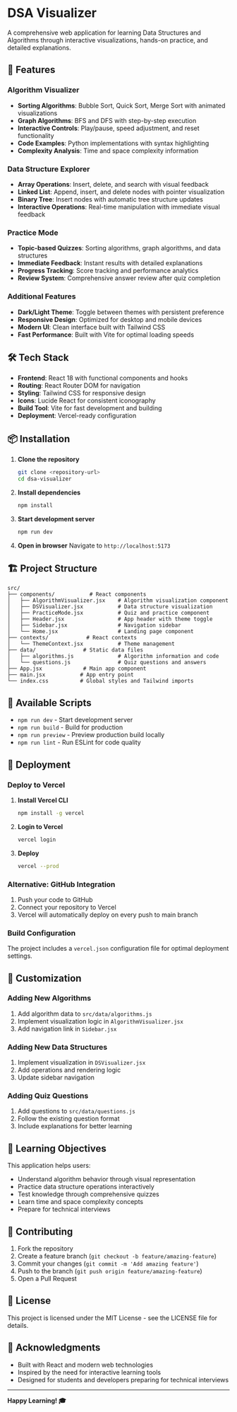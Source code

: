 # DSA Visualizer

A comprehensive web application for learning Data Structures and Algorithms through interactive visualizations, hands-on practice, and detailed explanations.

## 🚀 Features

### Algorithm Visualizer
- **Sorting Algorithms**: Bubble Sort, Quick Sort, Merge Sort with animated visualizations
- **Graph Algorithms**: BFS and DFS with step-by-step execution
- **Interactive Controls**: Play/pause, speed adjustment, and reset functionality
- **Code Examples**: Python implementations with syntax highlighting
- **Complexity Analysis**: Time and space complexity information

### Data Structure Explorer
- **Array Operations**: Insert, delete, and search with visual feedback
- **Linked List**: Append, insert, and delete nodes with pointer visualization
- **Binary Tree**: Insert nodes with automatic tree structure updates
- **Interactive Operations**: Real-time manipulation with immediate visual feedback

### Practice Mode
- **Topic-based Quizzes**: Sorting algorithms, graph algorithms, and data structures
- **Immediate Feedback**: Instant results with detailed explanations
- **Progress Tracking**: Score tracking and performance analytics
- **Review System**: Comprehensive answer review after quiz completion

### Additional Features
- **Dark/Light Theme**: Toggle between themes with persistent preference
- **Responsive Design**: Optimized for desktop and mobile devices
- **Modern UI**: Clean interface built with Tailwind CSS
- **Fast Performance**: Built with Vite for optimal loading speeds

## 🛠️ Tech Stack

- **Frontend**: React 18 with functional components and hooks
- **Routing**: React Router DOM for navigation
- **Styling**: Tailwind CSS for responsive design
- **Icons**: Lucide React for consistent iconography
- **Build Tool**: Vite for fast development and building
- **Deployment**: Vercel-ready configuration

## 📦 Installation

1. **Clone the repository**
   ```bash
   git clone <repository-url>
   cd dsa-visualizer
   ```

2. **Install dependencies**
   ```bash
   npm install
   ```

3. **Start development server**
   ```bash
   npm run dev
   ```

4. **Open in browser**
   Navigate to `http://localhost:5173`

## 🏗️ Project Structure

```
src/
├── components/           # React components
│   ├── AlgorithmVisualizer.jsx    # Algorithm visualization component
│   ├── DSVisualizer.jsx           # Data structure visualization
│   ├── PracticeMode.jsx           # Quiz and practice component
│   ├── Header.jsx                 # App header with theme toggle
│   ├── Sidebar.jsx                # Navigation sidebar
│   └── Home.jsx                   # Landing page component
├── contexts/            # React contexts
│   └── ThemeContext.jsx           # Theme management
├── data/               # Static data files
│   ├── algorithms.js              # Algorithm information and code
│   └── questions.js               # Quiz questions and answers
├── App.jsx             # Main app component
├── main.jsx           # App entry point
└── index.css          # Global styles and Tailwind imports
```

## 🎯 Available Scripts

- `npm run dev` - Start development server
- `npm run build` - Build for production
- `npm run preview` - Preview production build locally
- `npm run lint` - Run ESLint for code quality

## 🚀 Deployment

### Deploy to Vercel

1. **Install Vercel CLI**
   ```bash
   npm install -g vercel
   ```

2. **Login to Vercel**
   ```bash
   vercel login
   ```

3. **Deploy**
   ```bash
   vercel --prod
   ```

### Alternative: GitHub Integration

1. Push your code to GitHub
2. Connect your repository to Vercel
3. Vercel will automatically deploy on every push to main branch

### Build Configuration

The project includes a `vercel.json` configuration file for optimal deployment settings.

## 🎨 Customization

### Adding New Algorithms

1. Add algorithm data to `src/data/algorithms.js`
2. Implement visualization logic in `AlgorithmVisualizer.jsx`
3. Add navigation link in `Sidebar.jsx`

### Adding New Data Structures

1. Implement visualization in `DSVisualizer.jsx`
2. Add operations and rendering logic
3. Update sidebar navigation

### Adding Quiz Questions

1. Add questions to `src/data/questions.js`
2. Follow the existing question format
3. Include explanations for better learning

## 🎯 Learning Objectives

This application helps users:
- Understand algorithm behavior through visual representation
- Practice data structure operations interactively
- Test knowledge through comprehensive quizzes
- Learn time and space complexity concepts
- Prepare for technical interviews

## 🤝 Contributing

1. Fork the repository
2. Create a feature branch (`git checkout -b feature/amazing-feature`)
3. Commit your changes (`git commit -m 'Add amazing feature'`)
4. Push to the branch (`git push origin feature/amazing-feature`)
5. Open a Pull Request

## 📝 License

This project is licensed under the MIT License - see the LICENSE file for details.

## 🙏 Acknowledgments

- Built with React and modern web technologies
- Inspired by the need for interactive learning tools
- Designed for students and developers preparing for technical interviews

---

**Happy Learning! 🎓**